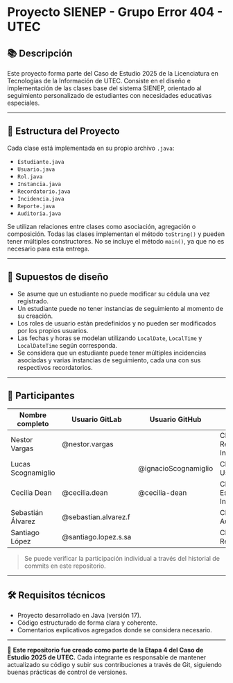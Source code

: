 # Proyecto SIENEP - Grupo Error 404 - UTEC

## 📚 Descripción

Este proyecto forma parte del Caso de Estudio 2025 de la Licenciatura en Tecnologías de la Información de UTEC. Consiste en el diseño e implementación de las clases base del sistema SIENEP, orientado al seguimiento personalizado de estudiantes con necesidades educativas especiales.

---

## 📁 Estructura del Proyecto

Cada clase está implementada en su propio archivo `.java`:

- `Estudiante.java`
- `Usuario.java`
- `Rol.java`
- `Instancia.java`
- `Recordatorio.java`
- `Incidencia.java`
- `Reporte.java`
- `Auditoria.java`

Se utilizan relaciones entre clases como asociación, agregación o composición. Todas las clases implementan el método `toString()` y pueden tener múltiples constructores. No se incluye el método `main()`, ya que no es necesario para esta entrega.

---

## 🧱 Supuestos de diseño

- Se asume que un estudiante no puede modificar su cédula una vez registrado.
- Un estudiante puede no tener instancias de seguimiento al momento de su creación.
- Los roles de usuario están predefinidos y no pueden ser modificados por los propios usuarios.
- Las fechas y horas se modelan utilizando `LocalDate`, `LocalTime` y `LocalDateTime` según corresponda.
- Se considera que un estudiante puede tener múltiples incidencias asociadas y varias instancias de seguimiento, cada una con sus respectivos recordatorios.

---

## 👥 Participantes

| Nombre completo    | Usuario GitLab       | Usuario GitHub       | Aporte principal             |
|--------------------|----------------------|----------------------|------------------------------|
| Nestor Vargas      | @nestor.vargas       |                      | Clases Reporte / Incidencia  |
| Lucas Scognamiglio |                      | @ignacioScognamiglio | Clases Usuario / Rol         |
| Cecilia Dean       | @cecilia.dean        | @cecilia-dean        | Clase Estudiante / Instancia |
| Sebastián Álvarez  | @sebastian.alvarez.f |                      | Clase Auditoria              |
| Santiago López     | @santiago.lopez.s.sa |                      | Clase Recordatorio           |

> Se puede verificar la participación individual a través del historial de commits en este repositorio.

---

## 🛠️ Requisitos técnicos

- Proyecto desarrollado en Java (versión 17).
- Código estructurado de forma clara y coherente.
- Comentarios explicativos agregados donde se considera necesario.

---

📌 **Este repositorio fue creado como parte de la Etapa 4 del Caso de Estudio 2025 de UTEC.** Cada integrante es responsable de mantener actualizado su código y subir sus contribuciones a través de Git, siguiendo buenas prácticas de control de versiones.
